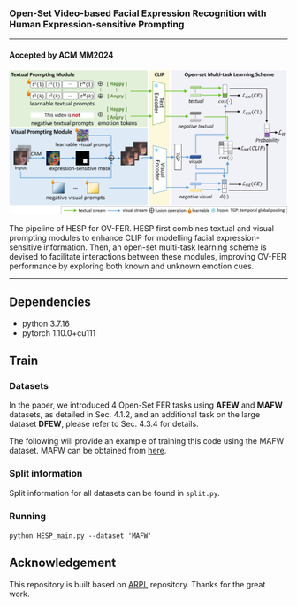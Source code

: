 ### Open-Set Video-based Facial Expression Recognition with Human Expression-sensitive Prompting

------

#### Accepted by ACM MM2024

![](images/framework.png)

The pipeline of  HESP for OV-FER. HESP first combines textual and visual prompting modules to enhance CLIP for modelling facial expression-sensitive information. Then, an open-set multi-task learning scheme is devised to facilitate interactions between these modules, improving OV-FER performance by exploring both known and unknown emotion cues.

------

## Dependencies

- python 3.7.16
- pytorch 1.10.0+cu111



## Train

### Datasets

In the paper, we introduced 4 Open-Set FER tasks using **AFEW** and **MAFW** datasets, as detailed in Sec. 4.1.2, and an additional task on the large dataset **DFEW**, please refer to Sec. 4.3.4 for details.



The following will provide an example of training this code using the MAFW dataset. MAFW can be obtained from [here](https://mafw-database.github.io/MAFW/).

### Split information

 Split information for all datasets can be found in `split.py`. 

### Running

`python HESP_main.py --dataset 'MAFW'`



## Acknowledgement

 This repository is built based on [ARPL](https://github.com/iCGY96/ARPL) repository. Thanks for the great work. 


